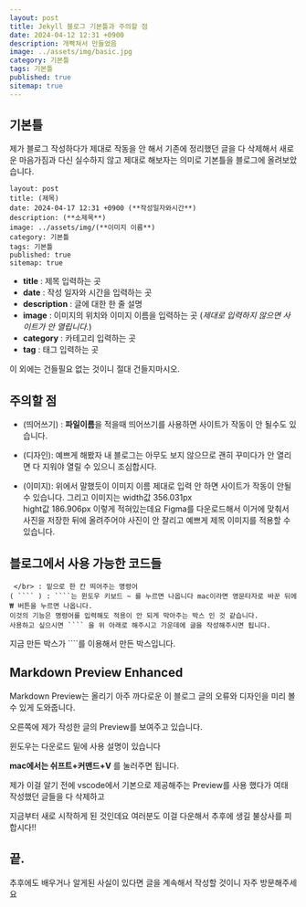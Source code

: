 ```yaml
---
layout: post
title: Jekyll 블로그 기본틀과 주의할 점
date: 2024-04-12 12:31 +0900
description: 개빡쳐서 만들었음
image: ../assets/img/basic.jpg
category: 기본틀
tags: 기본틀
published: true
sitemap: true
---
```


## 기본틀
제가 블로그 작성하다가 제대로 작동을 안 해서 기존에 정리했던 글을 다 삭제해서 새로운 마음가짐과
다신 실수하지 않고 제대로 해보자는 의미로 기본틀을 블로그에 올려보았습니다.

````
layout: post
title: (제목)
date: 2024-04-17 12:31 +0900 (**작성일자와시간**)
description: (**소제목**)
image: ../assets/img/(**이미지 이름**)
category: 기본틀
tags: 기본틀
published: true
sitemap: true
````

- **title** : 제목 입력하는 곳
- **date** : 작성 일자와 시간을 입력하는 곳
- **description** : 글에 대한 한 줄 설명
- **image** : 이미지의 위치와 이미지 이름을 입력하는 곳 (*제대로 입력하지 않으면 사이트가 안 열립니다.*)
- **category** : 카테고리 입력하는 곳
- **tag** : 태그 입력하는 곳

이 외에는 건들필요 없는 것이니 절대 건들지마시오.


## 주의할 점
- (띄어쓰기) : **파일이름**을 적을때 띄어쓰기를 사용하면 사이트가 작동이 안 될수도 있습니다.

- (디자인): 예쁘게 해봤자 내 블로그는 아무도 보지 않으므로
괜히 꾸미다가 안 열리면 다 지워야 열릴 수 있으니 조심합시다.

- (이미지): 위에서 말했듯이 이미지 이름 제대로 입력 안 하면 사이트가 작동이 안될 수 있습니다.
그리고 이미지는 
width값 356.031px  
hight값 186.906px
이렇게 적혀있는데요 Figma를 다운로드해서 이거에 맞춰서 사진을 저장한 뒤에 올려주어야 사진이 안 잘리고
예쁘게 제목 이미지를 적용할 수 있습니다.

## 블로그에서 사용 가능한 코드들
````
 </br> : 밑으로 한 칸 띄어주는 명령어
( ```` ) : ````는 윈도우 키보드 ~ 를 누르면 나옵니다 mac이라면 영문타자로 바꾼 뒤에 ₩ 버튼을 누르면 나옵니다.
이것의 기능은 명령어를 입력해도 적용이 안 되게 막아주는 박스 인 것 같습니다.
사용하고 싶으시면 ```` 을 위 아래로 해주시고 가운데에 글을 작성해주시면 됩니다.
````
지금 만든 박스가 ````를 이용해서 만든 박스입니다.

## Markdown Preview Enhanced

Markdown Preview는 올리기 아주 까다로운 이 블로그 글의 오류와 디자인을 미리 볼 수 있게 도와줍니다.


오른쪽에 제가 작성한 글의 Preview를 보여주고 있습니다.

윈도우는 다운로드 밑에 사용 설명이 있습니다

**mac에서는 쉬프트+커맨드+V** 를 눌러주면 됩니다.


제가 이걸 알기 전에 vscode에서 기본으로 제공해주는 Preview를 사용 했다가 여태 작성했던 글들을 다 삭제하고

지금부터 새로 시작하게 된 것인데요 여러분도 이걸 다운해서 추후에 생길 불상사를 피합시다!!

## 끝.

추후에도 배우거나 알게된 사실이 있다면 글을 계속해서 작성할 것이니 자주 방문해주세요